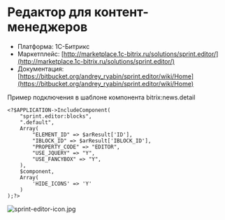 # Редактор для контент-менеджеров #
* Платформа: 1С-Битрикс
* Маркетплейс: [http://marketplace.1c-bitrix.ru/solutions/sprint.editor/](http://marketplace.1c-bitrix.ru/solutions/sprint.editor/)
* Документация: [https://bitbucket.org/andrey_ryabin/sprint.editor/wiki/Home](https://bitbucket.org/andrey_ryabin/sprint.editor/wiki/Home)

Пример подключения в шаблоне компонента bitrix:news.detail

```
<?$APPLICATION->IncludeComponent(
    "sprint.editor:blocks",
    ".default",
    Array(
        "ELEMENT_ID" => $arResult['ID'],
        "IBLOCK_ID" => $arResult['IBLOCK_ID'],
        "PROPERTY_CODE" => "EDITOR",
        "USE_JQUERY" => "Y",
        "USE_FANCYBOX" => "Y",
    ),
    $component,
    Array(
        'HIDE_ICONS' => 'Y'
    )
);?>

```

![sprint-editor-icon.jpg](https://bitbucket.org/repo/adr668/images/1541013359-sprint-editor-icon.jpg)